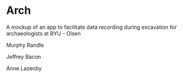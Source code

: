 Arch
====

A mockup of an app to facilitate data recording during excavation for archaeologists at BYU - Olsen

Murphy Randle

Jeffrey Bacon

Anne Lazenby
